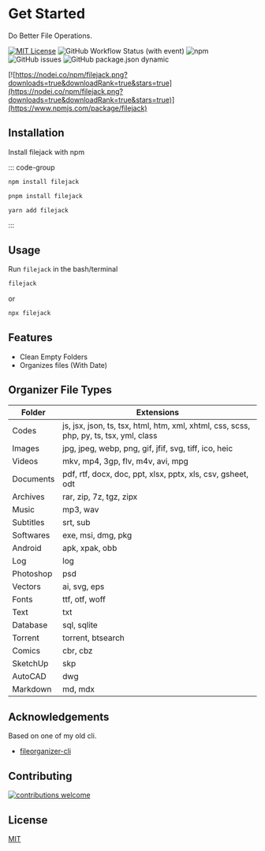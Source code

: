 # Get Started

Do Better File Operations.

[![MIT License](https://img.shields.io/badge/License-MIT-green.svg)](https://choosealicense.com/licenses/mit/)
![GitHub Workflow Status (with event)](https://img.shields.io/github/actions/workflow/status/plsankar/filejack/npm-publish.yml)
![npm](https://img.shields.io/npm/dw/filejack)
![GitHub issues](https://img.shields.io/github/issues/plsankar/filejack)
![GitHub package.json dynamic](https://img.shields.io/github/package-json/version/plsankar/filejack)

[![https://nodei.co/npm/filejack.png?downloads=true&downloadRank=true&stars=true](https://nodei.co/npm/filejack.png?downloads=true&downloadRank=true&stars=true)](https://www.npmjs.com/package/filejack)

## Installation

Install filejack with npm

::: code-group

```sh [npm]
npm install filejack
```

```sh [pnpm]
pnpm install filejack
```

```sh [yarn]
yarn add filejack
```

:::

## Usage

Run `filejack` in the bash/terminal

```sh
filejack
```

or

```sh
npx filejack
```

## Features

-   Clean Empty Folders
-   Organizes files (With Date)

## Organizer File Types

| Folder    | Extensions                                                                             |
| --------- | -------------------------------------------------------------------------------------- |
| Codes     | js, jsx, json, ts, tsx, html, htm, xml, xhtml, css, scss, php, py, ts, tsx, yml, class |
| Images    | jpg, jpeg, webp, png, gif, jfif, svg, tiff, ico, heic                                  |
| Videos    | mkv, mp4, 3gp, flv, m4v, avi, mpg                                                      |
| Documents | pdf, rtf, docx, doc, ppt, xlsx, pptx, xls, csv, gsheet, odt                            |
| Archives  | rar, zip, 7z, tgz, zipx                                                                |
| Music     | mp3, wav                                                                               |
| Subtitles | srt, sub                                                                               |
| Softwares | exe, msi, dmg, pkg                                                                     |
| Android   | apk, xpak, obb                                                                         |
| Log       | log                                                                                    |
| Photoshop | psd                                                                                    |
| Vectors   | ai, svg, eps                                                                           |
| Fonts     | ttf, otf, woff                                                                         |
| Text      | txt                                                                                    |
| Database  | sql, sqlite                                                                            |
| Torrent   | torrent, btsearch                                                                      |
| Comics    | cbr, cbz                                                                               |
| SketchUp  | skp                                                                                    |
| AutoCAD   | dwg                                                                                    |
| Markdown  | md, mdx                                                                                |

## Acknowledgements

Based on one of my old cli.

-   [fileorganizer-cli](https://github.com/plsankar/fileorganizer-cli)

## Contributing

[![contributions welcome](https://img.shields.io/badge/contributions-welcome-brightgreen.svg?style=flat)](https://github.com/plsankar/fileorganizer-cli/issues)

## License

[MIT](https://choosealicense.com/licenses/mit/)
